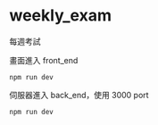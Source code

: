 # weekly_exam
每週考試

畫面進入 front_end
```shell
npm run dev
```

伺服器進入 back_end，使用 3000 port
```shell
npm run dev
```
